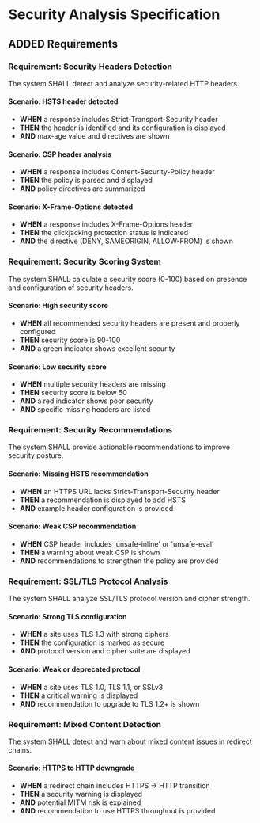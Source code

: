 # Security Analysis Specification

## ADDED Requirements

### Requirement: Security Headers Detection
The system SHALL detect and analyze security-related HTTP headers.

#### Scenario: HSTS header detected
- **WHEN** a response includes Strict-Transport-Security header
- **THEN** the header is identified and its configuration is displayed
- **AND** max-age value and directives are shown

#### Scenario: CSP header analysis
- **WHEN** a response includes Content-Security-Policy header
- **THEN** the policy is parsed and displayed
- **AND** policy directives are summarized

#### Scenario: X-Frame-Options detected
- **WHEN** a response includes X-Frame-Options header
- **THEN** the clickjacking protection status is indicated
- **AND** the directive (DENY, SAMEORIGIN, ALLOW-FROM) is shown

### Requirement: Security Scoring System
The system SHALL calculate a security score (0-100) based on presence and configuration of security headers.

#### Scenario: High security score
- **WHEN** all recommended security headers are present and properly configured
- **THEN** security score is 90-100
- **AND** a green indicator shows excellent security

#### Scenario: Low security score
- **WHEN** multiple security headers are missing
- **THEN** security score is below 50
- **AND** a red indicator shows poor security
- **AND** specific missing headers are listed

### Requirement: Security Recommendations
The system SHALL provide actionable recommendations to improve security posture.

#### Scenario: Missing HSTS recommendation
- **WHEN** an HTTPS URL lacks Strict-Transport-Security header
- **THEN** a recommendation is displayed to add HSTS
- **AND** example header configuration is provided

#### Scenario: Weak CSP recommendation
- **WHEN** CSP header includes 'unsafe-inline' or 'unsafe-eval'
- **THEN** a warning about weak CSP is shown
- **AND** recommendations to strengthen the policy are provided

### Requirement: SSL/TLS Protocol Analysis
The system SHALL analyze SSL/TLS protocol version and cipher strength.

#### Scenario: Strong TLS configuration
- **WHEN** a site uses TLS 1.3 with strong ciphers
- **THEN** the configuration is marked as secure
- **AND** protocol version and cipher suite are displayed

#### Scenario: Weak or deprecated protocol
- **WHEN** a site uses TLS 1.0, TLS 1.1, or SSLv3
- **THEN** a critical warning is displayed
- **AND** recommendation to upgrade to TLS 1.2+ is shown

### Requirement: Mixed Content Detection
The system SHALL detect and warn about mixed content issues in redirect chains.

#### Scenario: HTTPS to HTTP downgrade
- **WHEN** a redirect chain includes HTTPS → HTTP transition
- **THEN** a security warning is displayed
- **AND** potential MITM risk is explained
- **AND** recommendation to use HTTPS throughout is provided
